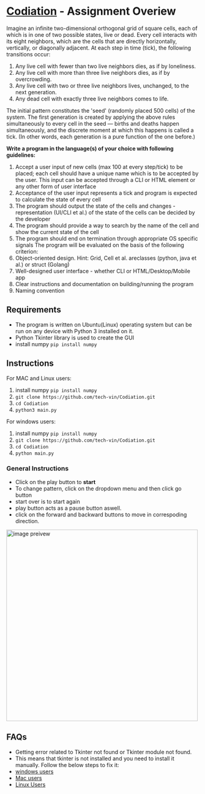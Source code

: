 # [Codiation](https://www.coditation.com/) - Assignment Overiew

Imagine an infinite two-dimensional orthogonal grid of square cells, each of which is in one of two
possible states, live or dead. Every cell interacts with its eight neighbors, which are the cells that are
directly horizontally, vertically, or diagonally adjacent.
At each step in time (tick), the following transitions occur:
1. Any live cell with fewer than two live neighbors dies, as if by loneliness.
2. Any live cell with more than three live neighbors dies, as if by overcrowding.
3. Any live cell with two or three live neighbors lives, unchanged, to the next generation.
4. Any dead cell with exactly three live neighbors comes to life.

The initial pattern constitutes the 'seed' (randomly placed 500 cells) of the system. The first generation is created by applying the above rules simultaneously to every cell in the seed — births and deaths happen simultaneously, and the discrete moment at which this happens is called a tick. (In other words, each generation is a pure function of the one before.)

<b> Write a program in the language(s) of your choice with following guidelines:</b>
1. Accept a user input of new cells (max 100 at every step/tick) to be placed; each cell should have a
unique name which is to be accepted by the user. This input can be accepted through a CLI or
HTML element or any other form of user interface
2. Acceptance of the user input represents a tick and program is expected to calculate the state of
every cell
3. The program should output the state of the cells and changes - representation (UI/CLI et al.) of
the state of the cells can be decided by the developer
4. The program should provide a way to search by the name of the cell and show the current state of
the cell
5. The program should end on termination through appropriate OS specific signals
The program will be evaluated on the basis of the following criterion:
1. Object-oriented design. Hint: Grid, Cell et al. areclasses (python, java et al.) or struct (Golang)
2. Well-designed user interface - whether CLI or HTML/Desktop/Mobile app
3. Clear instructions and documentation on building/running the program
4. Naming convention 


## Requirements

- The program is written on Ubuntu(Linux) operating system but can be run on any device with Python 3 installed on it.
- Python Tkinter library is used to create the GUI
- install numpy
```pip install numpy```


## Instructions
For MAC and Linux users:  
1. install numpy ```pip install numpy```
2. ```git clone https://github.com/tech-vin/Codiation.git ```
3. ```cd Codiation ```
4. ```python3 main.py ```

For windows users:   
1. install numpy ```pip install numpy```
2. ```git clone https://github.com/tech-vin/Codiation.git ```
3. ```cd Codiation ```
4. ```python main.py ```

### General Instructions
- Click on the play button to <b>start</b>
- To change pattern, click on the dropdown menu and then click go button 
- start over is to start again
- play button acts as a pause button aswell.
- click on the forward and backward buttons to move in correspoding direction.
<p>
  <img src="https://github.com/tech-vin/Codiation/blob/main/demonstration.gif" width="500" title="demonstration", alt="image preivew">
</p>

## FAQs
- Getting error related to Tkinter not found or Tkinter module not found.
- This means that tkinter is not installed and you need to install it manually. Follow the below steps to fix it:
- [windows users](https://stackoverflow.com/a/50027385/11211289)
- [Mac users](https://stackoverflow.com/a/67465667/11211289)
- [Linux Users](https://stackoverflow.com/a/27673103/11211289)
